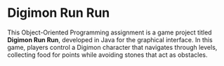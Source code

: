 # Digimon Run Run

This Object-Oriented Programming assignment is a game project titled **Digimon Run Run**, developed in Java for the graphical interface. In this game, players control a Digimon character that navigates through levels, collecting food for points while avoiding stones that act as obstacles.

